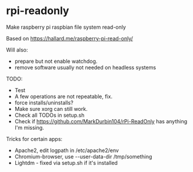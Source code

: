# rpi-readonly
Make raspberry pi raspbian file system read-only

Based on https://hallard.me/raspberry-pi-read-only/

Will also:
* prepare but not enable watchdog.
* remove software usually not needed on headless systems

TODO:
* Test
* A few operations are not repeatable, fix.
* force installs/uninstalls?
* Make sure xorg can still work.
* Check all TODOs in setup.sh
* Check if https://github.com/MarkDurbin104/rPi-ReadOnly has anything I'm missing.

Tricks for certain apps:
* Apache2, edit logpath in /etc/apache2/env
* Chromium-browser, use --user-data-dir /tmp/something
* Lightdm - fixed via setup.sh if it's installed
